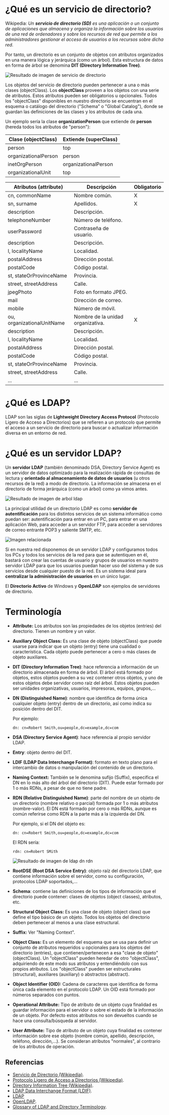 # ¿Qué es un servicio de directorio?

Wikipedia: *Un **servicio de directorio (SD)** es una aplicación o un conjunto de aplicaciones que almacena y organiza la información sobre los usuarios de una red de ordenadores y sobre los recursos de red que permite a los administradores gestionar el acceso de usuarios a los recursos sobre dicha red.*

Por tanto, un directorio es un conjunto de objetos con atributos organizados en una manera lógica y jerárquica (como un árbol). Esta estructura de datos en forma de árbol se denomina **DIT (Directory Information Tree)**.

![Resultado de imagen de servicio de directorio](1.png)

Los objetos del servicio de directorio pueden pertenecer a una o más clases (objectClass). Los **objectClass** proveen a los objetos con una serie de atributos. Estos atributos pueden ser obligatorios u opcionales. Todos los "objectClass" disponibles en nuestro directorio se encuentran en el esquema o catálogo del directorio ("Schema" o "Global Catalog"), donde se guardan las definiciones de las clases y los atributos de cada una.

Un ejemplo sería la clase **organizationPerson** que extiende de **person** (hereda todos los atributos de "person"):

| Clase (objectClass)  | Extiende (superClass) |
| -------------------- | --------------------- |
| person               | top                   |
| organizationalPerson | person                |
| inetOrgPerson        | organizationalPerson  |
| organizationalUnit   | top                   |


| Atributos (attribute)      | Descripción                       | Obligatorio |
| -------------------------- | --------------------------------- | ----------- |
| cn, commonName             | Nombre común.                     | X           |
| sn, surname                | Apellidos.                        | X           |
| description                | Descripción.                      |             |
| telephoneNumber            | Número de teléfono.               |             |
| userPassword               | Contraseña de usuario.            |             |
| description                | Descripción.                      |             |
| l, localityName            | Localidad.                        |             |
| postalAddress              | Dirección postal.                 |             |
| postalCode                 | Código postal.                    |             |
| st, stateOrProvinceName    | Provincia.                        |             |
| street, streetAddress      | Calle.                            |             |
| jpegPhoto                  | Foto en formato JPEG.             |             |
| mail                       | Dirección de correo.              |             |
| mobile                     | Número de móvil.                  |             |
| ou, organizationalUnitName | Nombre de la unidad organizativa. | X           |
| description                | Descripción.                      |             |
| l, localityName            | Localidad.                        |             |
| postalAddress              | Dirección postal.                 |             |
| postalCode                 | Código postal.                    |             |
| st, stateOrProvinceName    | Provincia.                        |             |
| street, streetAddress      | Calle.                            |             |
| ...                        | ...                               |             |

# ¿Qué es LDAP?

LDAP son las siglas de **Lightweight Directory Access Protocol** (Protocolo Ligero de Acceso a Directorios) que se refieren a un protocolo que permite el acceso a un servicio de directorio para buscar o actualizar información diversa en un entorno de red. 

# ¿Qué es un servidor LDAP?

Un **servidor LDAP** (también denominado DSA, Directory Service Agent) es un servidor de datos optimizado para la realización rápida de consultas de lectura y **orientado al almacenamiento de datos de usuarios** (u otros recursos de la red) a modo de directorio. La información se almacena en el directorio de forma jerárquica (como un árbol) como ya vimos antes.

![Resultado de imagen de arbol ldap](2.png)

La principal utilidad de un directorio LDAP es como **servidor de autentificación** para los distintos servicios de un sistema informático como puedan ser: autentificación para entrar en un PC, para entrar en una aplicación Web, para acceder a un servidor FTP, para acceder a servidores de correo entrante POP3 y saliente SMTP, etc.

![Imagen relacionada](3.png)

Si en nuestra red disponemos de un servidor LDAP y configuramos todos los PCs y todos los servicios de la red para que se autentiquen en él, bastará con crear las cuentas de usuario y grupos de usuarios en nuestro servidor LDAP para que los usuarios puedan hacer uso del sistema y de sus servicios desde cualquier puesto de la red. Es un sistema ideal para **centralizar la administración de usuarios** en un único lugar.

El **Directorio Activo** de Windows y **OpenLDAP** son ejemplos de servidores de directorio.

# Terminología

- **Attribute:** Los atributos son las propiedades de los objetos (entries) del directorio. Tienen un nombre y un valor.

- **Auxiliary Object Class:** Es una clase de objeto (objectClass) que puede usarse para indicar que un objeto (entry) tiene una cualidad o característica. Cada objeto puede pertenecer a cero o más clases de objeto auxiliares.

- **DIT (Directory Information Tree)**: hace referencia a información de un directorio almacenada en forma de árbol. El árbol está formado por objetos, estos objetos pueden a su vez contener otros objetos, y uno de estos objetos debe servidor como raíz del árbol. Estos objetos pueden ser unidades organizativas, usuarios, impresoras, equipos, grupos,…

- **DN (Distinguished Name)**: nombre que identifica de forma única cualquier objeto (entry) dentro de un directorio, así como indica su posición dentro del DIT. 

  Por ejemplo:

  ``dn: cn=Robert Smith,ou=people,dc=example,dc=com``

- **DSA (Directory Service Agent)**: hace referencia al propio servidor LDAP.

- **Entry**: objeto dentro del DIT.

- **LDIF (LDAP Data Interchange Format)**: formato en texto plano para el intercambio de datos o manipulación del contenido de un directorio.

- **Naming Context:** También se le denomina sufijo (Suffix), especifica el DN en lo más alto del árbol del directorio (DIT). Puede estar formado por 1 o más RDNs, a pesar de que no tiene padre.

- **RDN (Relative Distinguished Name)**: parte del nombre de un objeto de un directorio (nombre relativo o parcial) formada por 1 o más atributos (nombre-valor). El DN está formado por cero o más RDNs, aunque es común referirse como RDN a la parte más a la izquierda del DN. 

  Por ejemplo, si el DN del objeto es:

  ``dn: cn=Robert Smith,ou=people,dc=example,dc=com``

  El RDN sería:

  ``rdn: cn=Robert SMith``

  ![Resultado de imagen de ldap dn rdn](4.png)

- **RootDSE (Root DSA Service Entry)**: objeto raíz del directorio LDAP, que contiene información sobre el servidor, como su configuración, protocolos LDAP soportados,...

- **Schema**: contiene las definiciones de los tipos de información que el directorio puede contener: clases de objetos (object classes), atributos, etc.

- **Structural Object Class:** Es una clase de objeto (object class) que define el tipo básico de un objeto. Todos los objetos del directorio deben pertenecer al menos a una clase estructural.

- **Suffix:** Ver "Naming Context". 

- **Object Class:** Es un elemento del esquema que se usa para definir un conjunto de atributos requeridos u opcionales para los objetos del directorio (entries), que contienen/pertenecen a esa "clase de objeto" (objectClass). Un "objectClass" pueden heredar de otro "objectClass", adquiriendo de este modo sus atributos y entendiéndolo con sus propios atributos. Los "objectClass" pueden ser estructurales (structural), auxiliares (auxiliary) o abstractos (abstract).

- **Object Identifier (OID):** Cadena de caracteres que identifica de forma única cada elemento en el protocolo LDAP. Un OID está formado por números separados con puntos. 

- **Operational Attribute:** Tipo de atributo de un objeto cuya finalidad es guardar información para el servidor o sobre el estado de la información de un objeto. Por defecto estos atributos no son devueltos cuando se hace una consulta/búsqueda al servidor.

- **User Attribute:** Tipo de atributo de un objeto cuya finalidad es contener información sobre ese objeto (nombre común, apellido, descripción, teléfono, dirección,…). Se consideran atributos "normales", al contrario de los atributos de operación.

  

## **Referencias**

- [Servicio de Directorio (Wikipedia)](https://es.wikipedia.org/wiki/Servicio_de_directorio).
- [Protocolo Ligero de Acceso a Directorios (Wikipedia)](https://es.wikipedia.org/wiki/Protocolo_Ligero_de_Acceso_a_Directorios).
- [Directory Information Tree (Wikipedia)](https://en.wikipedia.org/wiki/Directory_information_tree).
- [LDAP Data Interchange Format (LDIF)](https://en.wikipedia.org/wiki/LDAP_Data_Interchange_Format).
- [LDAP](https://www.ldap.com/) 
- [OpenLDAP](https://www.openldap.org/).
- [Glossary of LDAP and Directory Terminology](http://ldapwiki.com/wiki/Glossary%20Of%20LDAP%20And%20Directory%20Terminology).